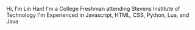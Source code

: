 Hi, I’m Lin Han! 
I'm a College Freshman attending Stevens Institute of Technology
I'm Experienced in Javascript, HTML, CSS, Python, Lua, and Java
